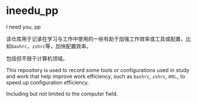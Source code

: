 # ineedu_pp
I need you, pp

该仓库用于记录在学习与工作中使用的一些有助于加强工作效率或工具或配置，比如`bashrc`，`zshrc`等，加快配置效率。

包括但不限于计算机领域。

This repository is used to record some tools or configurations used in study and work that help improve work efficiency, such as `bashrc`, `zshrc`, etc., to speed up configuration efficiency.

Including but not limited to the computer field.

